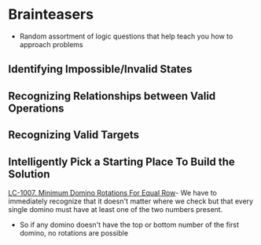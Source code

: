 ---
---
# Brainteasers
- Random assortment of logic questions that help teach you how to approach problems

## Identifying Impossible/Invalid States
## Recognizing Relationships between Valid Operations
## Recognizing Valid Targets
## Intelligently Pick a Starting Place To Build the Solution
[LC-1007. Minimum Domino Rotations For Equal Row](</docs/Some Leetcode Questions/LC-1007. Minimum Domino Rotations For Equal Row.md>)- We have to immediately recognize that it doesn't matter where we check but that every single domino must have at least one of the two numbers present.
- So if any domino doesn't have the top or bottom number of the first domino, no rotations are possible
